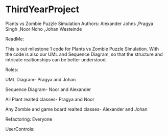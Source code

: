 # ThirdYearProject

Plants vs Zombie Puzzle Simulation 
Authors: 
Alexander Johns 
,Pragya Singh 
,Noor Ncho
,Johan Westeinde

ReadMe: 

This is out milestone 1 code for Plants vs Zombie Puzzle Simulation. With the code is also our UML and Sequence Diagram, so that the structure and intricate realtionships can be better understood. 

Roles: 

UML Diagram- Pragya and Johan 

Sequence Diagram- Noor and Alexander

All Plant realted classes- Pragya and Noor 

Any Zombie and game board realted classes- Alexander and Johan

Refactoring: Everyone

UserControls:
